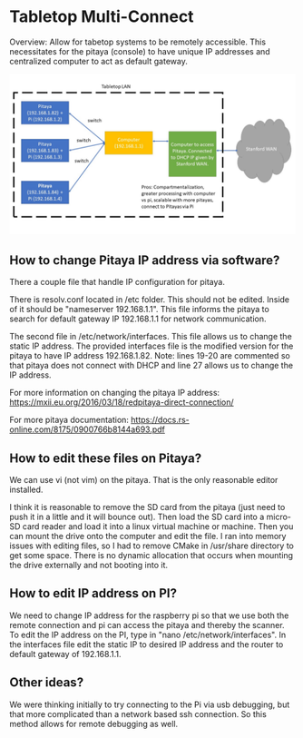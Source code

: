 # Tabletop Multi-Connect

Overview: Allow for tabetop systems to be remotely accessible. This necessitates for the pitaya (console) to have unique IP addresses and centralized computer to act as default gateway.  

![Tabletop Overview](multi_connect_overview.jpg)

## How to change Pitaya IP address via software?

There a couple file that handle IP configuration for pitaya. 

There is resolv.conf located in /etc folder. This should not be edited. Inside of it should be "nameserver 192.168.1.1". This file informs the pitaya to search for default gateway IP 192.168.1.1 for network communication.

The second file in /etc/network/interfaces. This file allows us to change the static IP address. The provided interfaces file is the modified version for the pitaya to have IP address 192.168.1.82. Note: lines 19-20 are commented so that pitaya does not connect with DHCP and line 27 allows us to change the IP address.

For more information on changing the pitaya IP address: https://mxii.eu.org/2016/03/18/redpitaya-direct-connection/ 

For more pitaya documentation: https://docs.rs-online.com/8175/0900766b8144a693.pdf

## How to edit these files on Pitaya?

We can use vi (not vim) on the pitaya. That is the only reasonable editor installed.

I think it is reasonable to remove the SD card from the pitaya (just need to push it in a little and it will bounce out). Then load the SD card into a micro-SD card reader and load it into a linux virtual machine or machine. Then you can mount the drive onto the computer and edit the file. I ran into memory issues with editing files, so I had to remove CMake in /usr/share directory to get some space. There is no dynamic allocation that occurs when mounting the drive externally and not booting into it.

## How to edit IP address on PI?

We need to change IP address for the raspberry pi so that we use both the remote connection and pi can access the pitaya and thereby the scanner. To edit the IP address on the PI, type in "nano /etc/network/interfaces". In the interfaces file edit the static IP to desired IP address and the router to default gateway of 192.168.1.1.

## Other ideas?

We were thinking initially to try connecting to the Pi via usb debugging, but that more complicated than a network based ssh connection. So this method allows for remote debugging as well. 

